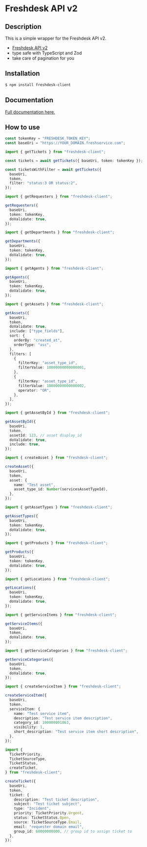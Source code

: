 # Freshdesk API v2

## Description

This is a simple wrapper for the Freshdesk API v2.

- [Freshdesk API v2](https://api.freshservice.com/v2)
- type safe with TypeScript and Zod
- take care of pagination for you

## Installation

```bash
$ npm install freshdesk-client
```

## Documentation

[Full documentation here.](https://saostad.github.io/freshdesk-client/index.html)

## How to use

```ts
const tokenKey = "FRESHDESK_TOKEN_KEY";
const baseUri = "https://YOUR_DOMAIN.freshservice.com";
```

```ts
import { getTickets } from "freshdesk-client";

const tickets = await getTickets({ baseUri, token: tokenKey });

const ticketsWithFilter = await getTickets({
  baseUri,
  token,
  filter: "status:3 OR status:2",
});
```

```ts
import { getRequesters } from "freshdesk-client";

getRequesters({
  baseUri,
  token: tokenKey,
  doValidate: true,
});
```

```ts
import { getDepartments } from "freshdesk-client";

getDepartments({
  baseUri,
  token: tokenKey,
  doValidate: true,
});
```

```ts
import { getAgents } from "freshdesk-client";

getAgents({
  baseUri,
  token: tokenKey,
  doValidate: true,
});
```

```ts
import { getAssets } from "freshdesk-client";

getAssets({
  baseUri,
  token,
  doValidate: true,
  include: ["type_fields"],
  sort: {
    orderBy: "created_at",
    orderType: "asc",
  },
  filters: [
    {
      filterKey: "asset_type_id",
      filterValue: 10000000000000001,
    },
    {
      filterKey: "asset_type_id",
      filterValue: 10000000000000002,
      operator: "OR",
    },
  ],
});
```

```ts
import { getAssetById } from "freshdesk-client";

getAssetById({
  baseUri,
  token,
  assetId: 123, // asset display_id
  doValidate: true,
  include: true,
});
```

```ts
import { createAsset } from "freshdesk-client";

createAsset({
  baseUri,
  token,
  asset: {
    name: "Test asset",
    asset_type_id: Number(servicesAssetTypeId),
  },
});
```

```ts
import { getAssetTypes } from "freshdesk-client";

getAssetTypes({
  baseUri,
  token: tokenKey,
  doValidate: true,
});
```

```ts
import { getProducts } from "freshdesk-client";

getProducts({
  baseUri,
  token: tokenKey,
  doValidate: true,
});
```

```ts
import { getLocations } from "freshdesk-client";

getLocations({
  baseUri,
  token: tokenKey,
  doValidate: true,
});
```

```ts
import { getServiceItems } from "freshdesk-client";

getServiceItems({
  baseUri,
  token,
  doValidate: true,
});
```

```ts
import { getServiceCategories } from "freshdesk-client";

getServiceCategories({
  baseUri,
  token,
  doValidate: true,
});
```

```ts
import { createServiceItem } from "freshdesk-client";

createServiceItem({
  baseUri,
  token,
  serviceItem: {
    name: "Test service item",
    description: "Test service item description",
    category_id: 100000001863,
    visibility: 1,
    short_description: "Test service item short description",
  },
});
```

```ts
import {
  TicketPriority,
  TicketSourceType,
  TicketStatus,
  createTicket,
} from "freshdesk-client";

createTicket({
  baseUri,
  token,
  ticket: {
    description: "Test ticket description",
    subject: "Test ticket subject",
    type: "Incident",
    priority: TicketPriority.Urgent,
    status: TicketStatus.Open,
    source: TicketSourceType.Email,
    email: "requester domain email",
    group_id: 60000000000, // group id to assign ticket to
  },
});
```
